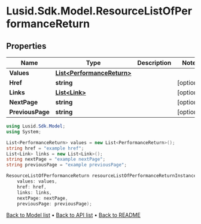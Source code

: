 # Lusid.Sdk.Model.ResourceListOfPerformanceReturn

## Properties

Name | Type | Description | Notes
------------ | ------------- | ------------- | -------------
**Values** | [**List&lt;PerformanceReturn&gt;**](PerformanceReturn.md) |  | 
**Href** | **string** |  | [optional] 
**Links** | [**List&lt;Link&gt;**](Link.md) |  | [optional] 
**NextPage** | **string** |  | [optional] 
**PreviousPage** | **string** |  | [optional] 

```csharp
using Lusid.Sdk.Model;
using System;

List<PerformanceReturn> values = new List<PerformanceReturn>();
string href = "example href";
List<Link> links = new List<Link>();
string nextPage = "example nextPage";
string previousPage = "example previousPage";

ResourceListOfPerformanceReturn resourceListOfPerformanceReturnInstance = new ResourceListOfPerformanceReturn(
    values: values,
    href: href,
    links: links,
    nextPage: nextPage,
    previousPage: previousPage);
```

[Back to Model list](../README.md#documentation-for-models) &#8226; [Back to API list](../README.md#documentation-for-api-endpoints) &#8226; [Back to README](../README.md)
